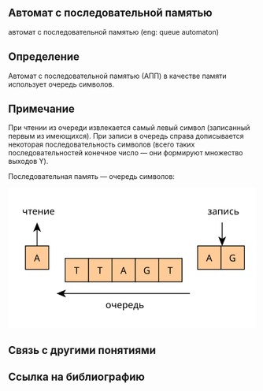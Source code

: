 ##  Автомат с последовательной памятью
автомат с последовательной памятью (eng: queue automaton) 

## Определение
Автомат с последовательной памятью (АПП) в качестве памяти использует очередь символов. 

## Примечание
При чтении из очереди извлекается самый левый символ (записанный первым из имеющихся). При записи в очередь справа дописывается некоторая последовательность символов (всего таких последовательностей конечное число — они формируют множество выходов Y).

Последовательная память — очередь символов:

![queue automaton](https://github.com/vernikkkkkkkkkkkkkkkkkkk/concept_new/blob/main/images/qa_memory.svg)


## Связь с другими понятиями

## Ссылка на библиографию
[](https://github.com/vernikkkkkkkkkkkkkkkkkkk/concept_new/blob/main/bibliography/mirzoev-machine-book%7B5%7D.md)
